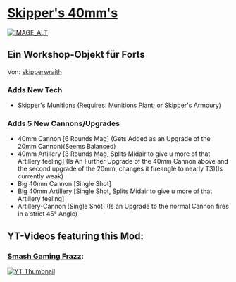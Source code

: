 # [Skipper's 40mm's](https://steamcommunity.com/sharedfiles/filedetails/?id=1885234184)

[![IMAGE_ALT](https://steamuserimages-a.akamaihd.net/ugc/772867190377865051/F20C58B117418E3C2CA896719E29CF060E907F1E/?imw=637&imh=358&ima=fit&impolicy=Letterbox&imcolor=%23000000&letterbox=true)](https://steamcommunity.com/sharedfiles/filedetails/?id=1885234184)

## Ein Workshop-Objekt für Forts
Von: [skipperwraith](https://github.com/skipperwraith)

### Adds New Tech

- Skipper's Munitions (Requires: Munitions Plant; or Skipper's Armoury)

### Adds 5 New Cannons/Upgrades

- 40mm Cannon [6 Rounds Mag] (Gets Added as an Upgrade of the 20mm Cannon)(Seems Balanced)
- 40mm Artillery [3 Rounds Mag, Splits Midair to give u more of that Artillery feeling] (Is An Further Upgrade of the 40mm Cannon above and the second upgrade of the 20mm, changes it fireangle to nearly T3)(Is currently weak)
- Big 40mm Cannon [Single Shot] 
- Big 40mm Artillery [Single Shot, Splits Midair to give u more of that Artillery feeling]
- Artillery-Cannon [Single Shot] (Is an Upgrade to the normal Cannon fires in a strict 45° Angle)

## YT-Videos featuring this Mod:
### [Smash Gaming Frazz](https://www.youtube.com/c/FrazzzYT):
[![YT Thumbnail](https://img.youtube.com/vi/-yNzsCEBumU/0.jpg)](https://www.youtube.com/watch?v=-yNzsCEBumU)


